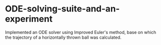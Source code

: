 # ODE-solving-suite-and-an-experiment
Implemented an ODE solver using Improved Euler's method, base on which the trajectory of a horizontally thrown ball was calculated.

